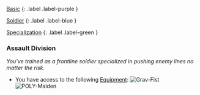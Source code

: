 
[Basic](Game/Basic-List)
{: .label .label-purple }

[Soldier](Game/Soldier)
{: .label .label-blue }

[Specialization](Game/Specialization-List)
{: .label .label-green }
### Assault Division
*You've trained as a frontline soldier specialized in pushing enemy lines no matter the risk.*
* You have access to the following [Equipment](Core/Equipment):
![Grav-Fist](Game/Blocks/Grav-Fist)
![POLY-Maiden](Game/Blocks/POLY-Maiden)